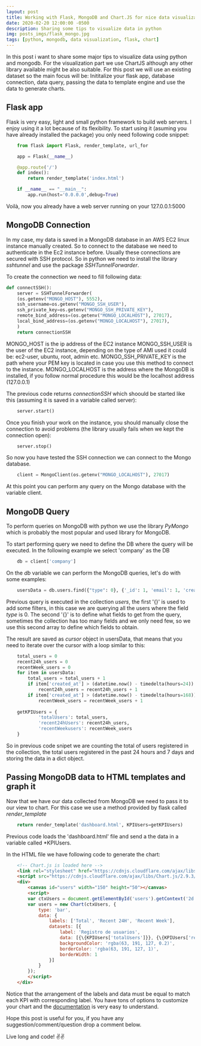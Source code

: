 ```yaml
---
layout: post
title: Working with Flask, MongoDB and Chart.JS for nice data visualization with python
date: 2020-02-20 12:00:00 -0500
description: Sharing some tips to visualize data in python
img: posts_imgs/flask_mongo.jpg 
tags: [python, mongodb, data visualization, flask, chart]
---
```


In this post i want to share some major tips to visualize data using python and mongodb. For the visualization part we use ChartJS although any other library available might be also suitable. For this post we will use an existing dataset so the main focus will be: Inititalize your flask app, database connection, data query, passing the data to template engine and use the data to generate charts.

## Flask app

Flask is very easy, light and small python framework to build web servers. I enjoy using it a lot because of its flexibility. To start using it (asuming you have already installed the package) you only need following code snippet:

```python
    from flask import Flask, render_template, url_for

    app = Flask(__name__)

    @app.route('/')
    def index():
        return render_template('index.html')

    if __name__ == "__main__":
        app.run(host='0.0.0.0',debug=True)
```

Voilà, now you already have a web server running on your 127.0.0.1:5000

## MongoDB Connection

In my case, my data is saved in a MongoDB database in an AWS EC2 linux instance manually created. So to connect to the database we need to authenticate in the Ec2 instance before. Usually these connections are secured with SSH protocol. So in python we need to install the library *sshtunnel* and use the package *SSHTunnelForwarder*.

To create the connection we need to fill following data:

```python
def connectSSH():
    server = SSHTunnelForwarder(
    (os.getenv("MONGO_HOST"), 5552),
    ssh_username=os.getenv("MONGO_SSH_USER"),
    ssh_private_key=os.getenv("MONGO_SSH_PRIVATE_KEY"),
    remote_bind_address=(os.getenv("MONGO_LOCALHOST"), 27017),
    local_bind_address=(os.getenv("MONGO_LOCALHOST"), 27017),
    )
    return connectionSSH
```

MONGO_HOST is the ip address of the EC2 instance
MONGO_SSH_USER is the user of the EC2 instance, depending on the type of AMI used it could be: ec2-user, ubuntu, root, admin etc.
MONGO_SSH_PRIVATE_KEY is the path where your PEM key is located in case you use this method to connect to the instance.
MONGO_LOCALHOST is the address where the MongoDB is installed, if you follow normal procedure this would be the localhost address (127.0.0.1)

The previous code returns *connectionSSH* which shoould be started like this (assuming it is saved in a variable called server):

```python
    server.start()
```

Once you finish your work on the instance, you should manually close the connection to avoid problems (the library usually fails when we kept the connection open):

```python
    server.stop()
```

So now you have tested the SSH connection we can connect to the Mongo database.

```python
    client = MongoClient(os.getenv("MONGO_LOCALHOST"), 27017)
```

At this point you can perform any query on the Mongo database with the variable client.

## MongoDB Query

To perform queries on MongoDB with python we use the library *PyMongo* which is probably the most popular and used library for MongoDB.

To start performing query we need to define the DB where the query will be executed. In the following example we select 'company' as the DB

```python
    db = client['company']
```

On the *db* variable we can perform the MongoDB queries, let's do with some examples:

```python
    usersData = db.users.find({"type": 0}, {'_id': 1, 'email': 1, 'created_at': 1})
```

Previous query is executed in the collection *users*, the first '{}' is used to add some filters, in this case we are querying all the users where the field *type* is 0. The second '{}' is to define what fields to get from the query, sometimes the collection has too many fields and we only need few, so we use this second array to define which fields to obtain. 

The result are saved as *cursor* object in usersData, that means that you need to iterate over the cursor with a loop similar to this:

```python
    total_users = 0
    recent24h_users = 0
    recentWeek_users = 0
    for item in usersData:
        total_users = total_users + 1
        if item['created_at'] > (datetime.now() - timedelta(hours=24)):      
            recent24h_users = recent24h_users + 1
        if item['created_at'] > (datetime.now() - timedelta(hours=168)): 
            recentWeek_users = recentWeek_users + 1
    
    getKPIUsers = {
            'totalUsers': total_users,
            'recent24hUsers': recent24h_users,
            'recentWeekusers': recentWeek_users
    }
```

So in previous code snipet we are counting the total of users registered in the collection, the total users registered in the past 24 hours and 7 days and storing the data in a dict object.

## Passing MongoDB data to HTML templates and graph it

Now that we have our data collected from MongoDB we need to pass it to our view to chart. For this case we use a method provided by flask called *render_template*

```python
    return render_template('dashboard.html', KPIUsers=getKPIUsers)
```

Previous code loads the 'dashboard.html' file and send a the data in a variable called *KPIUsers.

In the HTML file we have following code to generate the chart:

```html
    <!-- Chart.js is loaded here -->
    <link rel="stylesheet" href="https://cdnjs.cloudflare.com/ajax/libs/Chart.js/2.9.3/Chart.min.css">
    <script src="https://cdnjs.cloudflare.com/ajax/libs/Chart.js/2.9.3/Chart.min.js"></script>
    <div>
        <canvas id="users" width="150" height="50"></canvas>
        <script>
        var ctxUsers = document.getElementById('users').getContext('2d');
        var users = new Chart(ctxUsers, {
            type: 'bar',
            data: {
                labels: ['Total', 'Recent 24H', 'Recent Week'],
                datasets: [{
                    label: 'Registro de usuarios',
                    data: [{\{KPIUsers['totalUsers']}}, {\{KPIUsers['recent24hUsers']}}, {\{KPIUsers['recentWeekusers']}}], /* Remove the backslashes \ */
                    backgroundColor: 'rgba(63, 191, 127, 0.2)',
                    borderColor: 'rgba(63, 191, 127, 1)',
                    borderWidth: 1
                }]
            }
        });
        </script>
    </div>
```
Notice that the arrangement of the labels and data must be equal to match each KPI with corresponding label. You have tons of options to customize your chart and the [documentation](https://www.chartjs.org/docs/latest/) is very easy to understand.

Hope this post is useful for you, if you have any suggestion/comment/question drop a comment below.

Live long and code! :v::v: